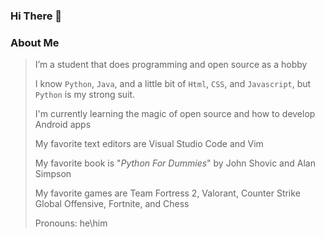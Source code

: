 ### Hi There 👋

### About Me
> I’m a student that does programming and open source as a hobby
> 
>I know `Python`, `Java`, and a little bit of `Html`, `CSS`, and `Javascript`, but `Python` is my strong suit.
>
> I'm currently learning the magic of open source and how to develop Android apps
> 
> My favorite text editors are Visual Studio Code and Vim
> 
> My favorite book is "*Python For Dummies*" by John Shovic and Alan Simpson
> 
> My favorite games are Team Fortress 2, Valorant, Counter Strike Global Offensive, Fortnite, and Chess
> 
> Pronouns: he\him
> 



<!--
**UnrealApex/UnrealApex** is a ✨ _special_ ✨ repository because its `README.md` (this file) appears on your GitHub profile.

Here are some ideas to get you started:

- 🔭 I’m currently working on ...
- 🌱 I’m currently learning ...
- 👯 I’m looking to collaborate on ...
- 🤔 I’m looking for help with ...
- 💬 Ask me about ...
- 📫 How to reach me: ...
- 😄 Pronouns: he\him
- ⚡ Fun fact: ...
-->
